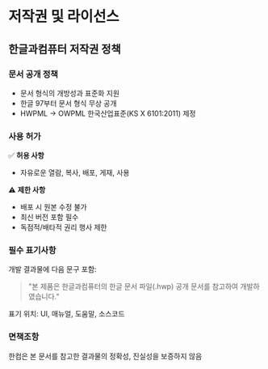 # 저작권 및 라이선스

## 한글과컴퓨터 저작권 정책

### 문서 공개 정책
- 문서 형식의 개방성과 표준화 지원
- 한글 97부터 문서 형식 무상 공개
- HWPML → OWPML 한국산업표준(KS X 6101:2011) 제정

### 사용 허가
✅ **허용 사항**
- 자유로운 열람, 복사, 배포, 게재, 사용

⚠️ **제한 사항**  
- 배포 시 원본 수정 불가
- 최신 버전 포함 필수
- 독점적/배타적 권리 행사 제한

### 필수 표기사항
개발 결과물에 다음 문구 포함:
> "본 제품은 한글과컴퓨터의 한글 문서 파일(.hwp) 공개 문서를 참고하여 개발하였습니다."

표기 위치: UI, 매뉴얼, 도움말, 소스코드

### 면책조항
한컴은 본 문서를 참고한 결과물의 정확성, 진실성을 보증하지 않음